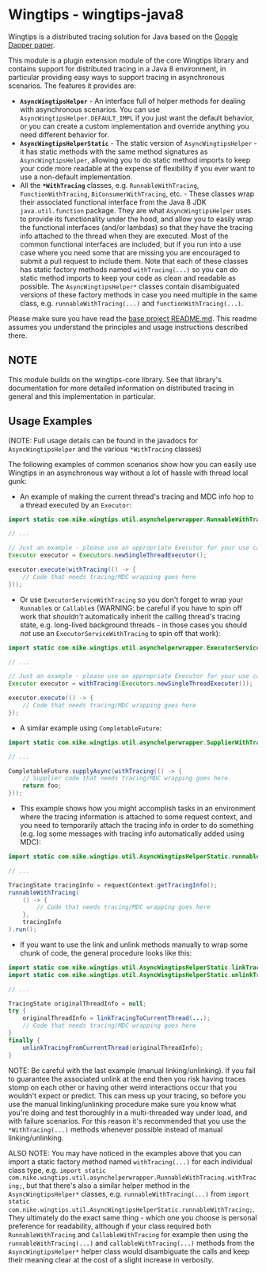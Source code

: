 # Wingtips - wingtips-java8

Wingtips is a distributed tracing solution for Java based on the 
[Google Dapper paper](http://static.googleusercontent.com/media/research.google.com/en/us/pubs/archive/36356.pdf). 

This module is a plugin extension module of the core Wingtips library and contains support for distributed tracing in a 
Java 8 environment, in particular providing easy ways to support tracing in asynchronous scenarios. The features it 
provides are:

* **`AsyncWingtipsHelper`** - An interface full of helper methods for dealing with asynchronous scenarios. You can use 
`AsyncWingtipsHelper.DEFAULT_IMPL` if you just want the default behavior, or you can create a custom implementation and 
override anything you need different behavior for.
* **`AsyncWingtipsHelperStatic`** - The static version of `AsyncWingtipsHelper` - it has static methods with the same 
method signatures as `AsyncWingtipsHelper`, allowing you to do static method imports to keep your code more readable at 
the expense of flexibility if you ever want to use a non-default implementation.
* All the **`*WithTracing`** classes, e.g. `RunnableWithTracing`, 
`FunctionWithTracing`, `BiConsumerWithTracing`, etc. - These classes wrap their associated 
functional interface from the Java 8 JDK `java.util.function` package. They are what `AsyncWingtipsHelper` uses to 
provide its functionality under the hood, and allow you to easily wrap the functional interfaces (and/or lambdas) so 
that they have the tracing info attached to the thread when they are executed. Most of the common functional interfaces 
are included, but if you run into a use case where you need some that are missing you are encouraged to submit a pull 
request to include them. Note that each of these classes has static factory methods named `withTracing(...)` so you can 
do static method imports to keep your code as clean and readable as possible. The `AsyncWingtipsHelper*` classes
contain disambiguated versions of these factory methods in case you need multiple in the same class, e.g.
`runnableWithTracing(...)` and `functionWithTracing(...)`.

Please make sure you have read the [base project README.md](../README.md). This readme assumes you understand the 
principles and usage instructions described there.

## NOTE

This module builds on the wingtips-core library. See that library's documentation for more detailed information on 
distributed tracing in general and this implementation in particular.

## Usage Examples

(NOTE: Full usage details can be found in the javadocs for `AsyncWingtipsHelper` and the various `*WithTracing` classes)

The following examples of common scenarios show how you can easily use Wingtips in an asynchronous way without a lot of 
hassle with thread local gunk:

* An example of making the current thread's tracing and MDC info hop to a thread executed by an `Executor`:

``` java
import static com.nike.wingtips.util.asynchelperwrapper.RunnableWithTracing.withTracing;

// ...

// Just an example - please use an appropriate Executor for your use case.
Executor executor = Executors.newSingleThreadExecutor(); 

executor.execute(withTracing(() -> {
    // Code that needs tracing/MDC wrapping goes here
}));
```

* Or use `ExecutorServiceWithTracing` so you don't forget to wrap your `Runnable`s or `Callable`s (WARNING: be careful
if you have to spin off work that *shouldn't* automatically inherit the calling thread's tracing state, e.g. long-lived
background threads - in those cases you should *not* use an `ExecutorServiceWithTracing` to spin off that work):

``` java
import static com.nike.wingtips.util.asynchelperwrapper.ExecutorServiceWithTracing.withTracing;

// ...

// Just an example - please use an appropriate Executor for your use case.
Executor executor = withTracing(Executors.newSingleThreadExecutor());

executor.execute(() -> {
    // Code that needs tracing/MDC wrapping goes here
});
```

* A similar example using `CompletableFuture`:

``` java
import static com.nike.wingtips.util.asynchelperwrapper.SupplierWithTracing.withTracing;

// ...

CompletableFuture.supplyAsync(withTracing(() -> {
    // Supplier code that needs tracing/MDC wrapping goes here.
    return foo;
}));
```

* This example shows how you might accomplish tasks in an environment where the tracing information is attached
to some request context, and you need to temporarily attach the tracing info in order to do something (e.g. log some
messages with tracing info automatically added using MDC):

``` java
import static com.nike.wingtips.util.AsyncWingtipsHelperStatic.runnableWithTracing;

// ...

TracingState tracingInfo = requestContext.getTracingInfo();
runnableWithTracing(
    () -> {
        // Code that needs tracing/MDC wrapping goes here
    },
    tracingInfo
).run();
```

* If you want to use the link and unlink methods manually to wrap some chunk of code, the general procedure looks
like this:

``` java
import static com.nike.wingtips.util.AsyncWingtipsHelperStatic.linkTracingToCurrentThread;
import static com.nike.wingtips.util.AsyncWingtipsHelperStatic.unlinkTracingFromCurrentThread;

// ...

TracingState originalThreadInfo = null;
try {
    originalThreadInfo = linkTracingToCurrentThread(...);
    // Code that needs tracing/MDC wrapping goes here
}
finally {
    unlinkTracingFromCurrentThread(originalThreadInfo);
}
```

NOTE: Be careful with the last example (manual linking/unlinking). If you fail to guarantee the associated unlink at 
the end then you risk having traces stomp on each other or having other weird interactions occur that you wouldn't 
expect or predict. This can mess up your tracing, so before you use the manual linking/unlinking procedure make sure 
you know what you're doing and test thoroughly in a multi-threaded way under load, and with failure scenarios. For this 
reason it's recommended that you use the `*WithTracing(...)` methods whenever possible instead of manual 
linking/unlinking.

ALSO NOTE: You may have noticed in the examples above that you can import a static factory method named 
`withTracing(...)` for each individual class type, e.g. 
`import static com.nike.wingtips.util.asynchelperwrapper.RunnableWithTracing.withTracing;`, but that there's also a 
similar helper method in the `AsyncWingtipsHelper*` classes, e.g. `runnableWithTracing(...)` from
`import static com.nike.wingtips.util.AsyncWingtipsHelperStatic.runnableWithTracing;`. They ultimately do the exact
same thing - which one you choose is personal preference for readability, although if your class required both
`RunnableWithTracing` and `CallableWithTracing` for example then using the `runnableWithTracing(...)` and 
`callableWithTracing(...)` methods from the `AsyncWingtipsHelper*` helper class would disambiguate the calls and keep
their meaning clear at the cost of a slight increase in verbosity. 